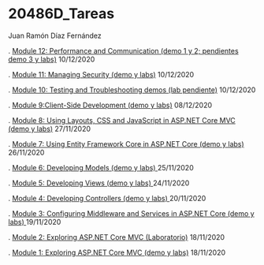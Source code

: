 # 20486D_Tareas

Juan Ramón Díaz Fernández 


 .  [Module 12: Performance and Communication (demo 1 y 2; pendientes demo 3 y labs)](./Mod12/)    10/12/2020

 .  [Module 11: Managing Security (demo y labs)](./Mod11/)    10/12/2020
 
 .  [Module 10: Testing and Troubleshooting demos (lab pendiente)](./Mod10/)	10/12/2020

 .  [Module 9:Client-Side Development (demo y labs)](./Mod09/)     08/12/2020

 .  [Module 8: Using Layouts, CSS and JavaScript in ASP.NET Core MVC (demo y labs)](./Mod08/)     27/11/2020

 .  [Module 7: Using Entity Framework Core in ASP.NET Core (demo y labs)](./Mod07/)     26/11/2020

 .  [Module 6: Developing Models (demo y labs) ](./Mod06/)     25/11/2020

 .  [Module 5: Developing Views (demo y labs) ](./Mod05/)     24/11/2020
 
 .  [Module 4: Developing Controllers (demo y labs) ](./Mod04/)     20/11/2020

 .  [Module 3: Configuring Middleware and Services in ASP.NET Core (demo y labs) ](./Mod03/)     19/11/2020

 .  [Module 2: Exploring ASP.NET Core MVC (Laboratorio)](./Mod02/)     18/11/2020

 .  [Module 1: Exploring ASP.NET Core MVC (demo y labs)](./Mod01/)     18/11/2020
 
